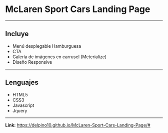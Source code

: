 # **McLaren Sport Cars Landing Page**
---
## Incluye
- Menú desplegable Hamburguesa
- CTA
- Galería de imágenes en carrusel (Meterialize)
- Diseño Responsive
---
## Lenguajes
- HTML5
- CSS3
- Javascript
- Jquery
---
**Link:** https://delpino10.github.io/McLaren-Sport-Cars-Landing-Page/#


